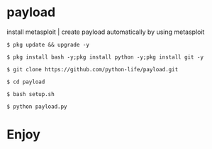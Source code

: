 # payload
install metasploit | create payload automatically by using metasploit

``
$ pkg update && upgrade -y
``

``
$ pkg install bash -y;pkg install python -y;pkg install git -y
``

``
$ git clone https://github.com/python-life/payload.git
``

``
$ cd payload
``

``
$ bash setup.sh
``


``
$ python payload.py
``

# Enjoy 

